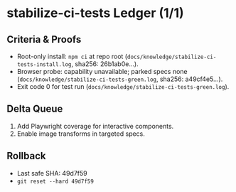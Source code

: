 # stabilize-ci-tests Ledger (1/1)

## Criteria & Proofs
- Root-only install: `npm ci` at repo root (`docs/knowledge/stabilize-ci-tests-install.log`, sha256: 26b1ab0e...).
- Browser probe: capability unavailable; parked specs none (`docs/knowledge/stabilize-ci-tests-green.log`, sha256: a49cf4e5...).
- Exit code 0 for test run (`docs/knowledge/stabilize-ci-tests-green.log`).

## Delta Queue
1. Add Playwright coverage for interactive components.
2. Enable image transforms in targeted specs.

## Rollback
- Last safe SHA: 49d7f59
- `git reset --hard 49d7f59`


